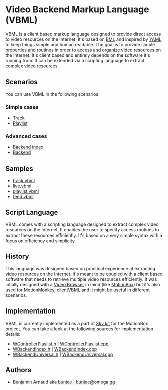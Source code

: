 # Video Backend Markup Language (VBML)

VBML is a client based markup language designed to provide direct access to video resources on the
Internet. It's based on [BML](https://github.com/omega-gg/BML) and inspired by [YAML](https://en.wikipedia.org/wiki/YAML)
to keep things simple and human readable. The goal is to provide simple properties and routines in
order to access and organize video resources on the Internet. It's client based and entirely
depends on the software it's running from. It can be extended via a scripting language to extract
complex video resources.

## Scenarios

You can use VBML in the following scenarios:

### Simple cases

- [Track](doc/track.md)
- [Playlist](doc/playlist.md)

### Advanced cases

- [Backend index](doc/index.md)
- [Backend](doc/backend.md)

## Samples

- [track.vbml](samples/track.vbml)
- [live.vbml](samples/live.vbml)
- [playlist.vbml](samples/playlist.vbml)
- [feed.vbml](samples/feed.vbml)

## Script Language

VBML comes with a scripting language designed to extract complex video resources on the Internet.
It enables the user to specify access routines to extract these resources efficiently. It's based
on a very simple syntax with a focus on efficiency and simplicity.

## History

This language was designed based on practical experience at extracting video resources on the
Internet. It's meant to be coupled with a client based software that needs to retrieve multiple
video resources efficiently. It was intially designed with a [Video Browser](http://omega.gg/MotionBox/VideoBrowser)
in mind (like [MotionBox](http://omega.gg/MotionBox)) but it's also used for [MotionMonkey](http://omega.gg/MotionMonkey),
[clientVBML](http://omega.gg/clientVBML) and it might be useful in different scenarios.

## Implementation

VBML is currently implemented as a part of [Sky kit](http://omega.gg/Sky) for the MotionBox
project. You can take a look at the following sources for implementation details:

- [WControllerPlaylist.h](https://github.com/omega-gg/Sky/blob/master/src/SkGui/src/controllers/WControllerPlaylist.h)
| [WControllerPlaylist.cpp](https://github.com/omega-gg/Sky/blob/master/src/SkGui/src/controllers/WControllerPlaylist.cpp)
- [WBackendIndex.h](https://github.com/omega-gg/Sky/blob/master/src/SkBackend/src/io/WBackendIndex.h)
| [WBackendIndex.cpp](https://github.com/omega-gg/Sky/blob/master/src/SkBackend/src/io/WBackendIndex.cpp)
- [WBackendUniversal.h](https://github.com/omega-gg/Sky/blob/master/src/SkBackend/src/media/WBackendUniversal.h)
| [WBackendUniversal.cpp](https://github.com/omega-gg/Sky/blob/master/src/SkBackend/src/media/WBackendUniversal.cpp)

## Authors

- Benjamin Arnaud aka [bunjee](http://bunjee.me) | <bunjee@omega.gg>
